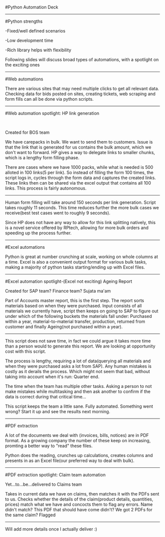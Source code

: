 #Python Automation Deck

---

#Python strengths

-Fixed/well defined scenarios

-Low development time

-Rich library helps with flexibility

Following slides will discuss broad types of automations, with a spotlight on the exciting ones

---

#Web automations

There are various sites that may need multiple clicks to get all relevant data. Checking data for bids posted on sites, creating tickets, web scraping and form fills can all be done via python scripts.

---

#Web automation spotlight: HP link generation

&nbsp;


Created for BOS team

We have carepacks in bulk. We want to send them to customers. Issue is that the link that is generated for us contains the bulk amount, which we don't want to forward. HP gives a way to delegate links to smaller chunks, which is a lengthy form filling phase.

There are cases where we have 1000 packs, while what is needed is 500 alloted in 100 links(5 per link). So instead of filling the form 100 times, the script logs in, cycles through the form data and captures the created links. These links then can be shared via the excel output that contains all 100 links. This process is fairly autonomous.

---

Human form filling will take around 150 seconds per link generation. Script takes roughly 11 seconds. This time reduces further the more bulk cases we receive(best test cases went to roughly 9 seconds).

Since HP does not have any way to allow for this link splitting natively, this is a novel service offered by RPtech, allowing for more bulk orders and speeding up the process further.

---

#Excel automations

Python is great at number crunching at scale, working on whole columns at a time. Excel is also a convenient output format for various bulk tasks, making a majority of python tasks starting/ending up with Excel files.

---

#Excel automation spotlight-(Excel not exciting) Ageing Report

Created for SAP team? Finance team? Sujata ma'am

Part of Accounts master report, this is the first step. The report sorts materials based on when they were purchased. Input consists of all materials we currently have, script then keeps on going to SAP to figure out under which of the following buckets the materials fall under: Purchased within a year, material-to-material transfer, production, returned from customer and finally Ageing(not purchased within a year).

---

This script does not save time, in fact we could argue it takes more time than a person would to generate this report. We are looking at opportunity cost with this script.

The process is lengthy, requiring a lot of data(querying all materials and when they were purchased asks a lot from SAP). Any human mistakes is costly as it derails the process. Which might not seem that bad, without taking into account when it's run: Quarter end.

The time when the team has multiple other tasks. Asking a person to not make mistakes while multitasking and then ask another to confirm if the data is correct during that critical time...

This script keeps the team a little sane. Fully automated. Something went wrong? Start it up and see the results next morning.

---

#PDF extraction

A lot of the documents we deal with (invoices, bills, notices) are in PDF format. As a growing company the number of these keep on increasing, promting a better way to "read" these files.

Python does the reading, crunches up calculations, creates columns and presents in as an Excel file(our preferred way to deal with bulk).

---

#PDF extraction spotlight: Claim team automation

Yet...to...be...delivered to Claims team

Takes in current data we have on claims, then matches it with the PDFs sent to us. Checks whether the details of the claim(product details, quantities, prices) match what we have and concocts them to flag any errors. Name didn't match? This PDF that should have come didn't? We got 2 PDFs for the same claim? Flagged

---

Will add more details once I actually deliver :)
